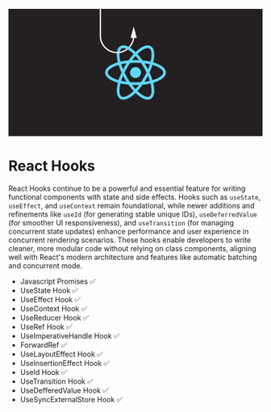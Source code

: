 ![React Hook Image](src/assets/image.png)

# React Hooks

React Hooks continue to be a powerful and essential feature for writing functional components with state and side effects. Hooks such as `useState`, `useEffect`, and `useContext` remain foundational, while newer additions and refinements like `useId` (for generating stable unique IDs), `useDeferredValue` (for smoother UI responsiveness), and `useTransition` (for managing concurrent state updates) enhance performance and user experience in concurrent rendering scenarios. These hooks enable developers to write cleaner, more modular code without relying on class components, aligning well with React's modern architecture and features like automatic batching and concurrent mode.

- Javascript Promises ✅
- UseState Hook ✅
- UseEffect Hook ✅
- UseContext Hook ✅
- UseReducer Hook ✅
- UseRef Hook ✅
- UseImperativeHandle Hook ✅
- ForwardRef ✅
- UseLayoutEffect Hook ✅
- UseInsertionEffect Hook ✅
- UseId Hook ✅
- UseTransition Hook ✅
- UseDefferedValue Hook ✅
- UseSyncExternalStore Hook ✅
